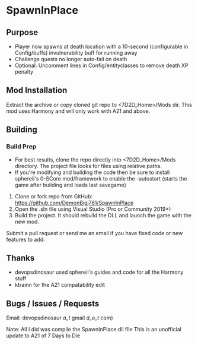 # SpawnInPlace

## Purpose
- Player now spawns at death location with a 10-second (configurable in Config/buffs) invulnerability buff for running away
- Challenge quests no longer auto-fail on death
- Optional: Uncomment lines in Config/entityclasses to remove death XP penalty

## Mod Installation
Extract the archive or copy cloned git repo to <7D2D_Home>/Mods dir.  This mod uses Harmony and will only work with A21 and above.

## Building

### Build Prep 
- For best results, clone the repo directly into <7D2D_Home>/Mods directory.  The project file looks for files using relative paths.
- If you're modifying and building the code then be sure to install sphereii's 0-SCore mod/framework to enable the -autostart (starts the game after building and loads last savegame)

1. Clone or fork repo from GitHub: https://github.com/DemonBigj781/SpawnInPlace
1. Open the .sln file using Visual Studio (Pro or Community 2019+)
1. Build the project.  It should rebuild the DLL and launch the game with the new mod.

Submit a pull request or send me an email if you have fixed code or new features to add.

## Thanks
- devopsdinosaur used sphereii's guides and code for all the Harmony stuff
- ktrainn for the A21 compatability edit

## Bugs / Issues / Requests
Email: devopsdinosaur _a_t_ gmail _d_o_t_ com)

Note: All I did was compile the SpawnInPlace.dll file
This is an unofficial update to A21 of 7 Days to Die
